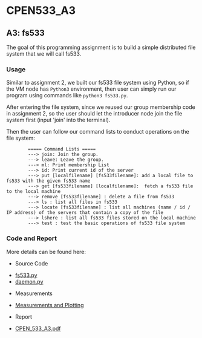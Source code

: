 # CPEN533_A3

## A3: fs533

The goal of this programming assignment is to build a simple distributed file system that we will call fs533.

### Usage

Similar to assignment 2, we built our fs533 file system using Python, so if the VM node has `Python3` environment, then user can simply run our program using commands like `python3 fs533.py`.

After entering the file system, since we reused our group membership code in assignment 2, so the user should let the introducer node join the file system first (input 'join' into the terminal). 

Then the user can follow our command lists to conduct operations on the file system:

```
        ===== Command Lists =====
        ---> join: Join the group.
        ---> leave: Leave the group.
        ---> ml: Print membership List
        ---> id: Print current id of the server
        ---> put [localfilename] [fs533filename]: add a local file to fs533 with the given fs533 name
        ---> get [fs533filename] [localfilename]:  fetch a fs533 file to the local machine
        ---> remove [fs533filename] : delete a file from fs533
        ---> ls : list all files in fs533
        ---> locate [fs533filename] : list all machines (name / id / IP address) of the servers that contain a copy of the file
        ---> lshere : list all fs533 files stored on the local machine
        ---> test : test the basic operations of fs533 file system
 ```

 ### Code and Report

 More details can be found here:
 - Source Code
 + [fs533.py](https://github.com/CPEN5AB/a2-summer-2019-team-3/blob/master/A3/fs533.py)
 + [daemon.py](https://github.com/CPEN5AB/a2-summer-2019-team-3/blob/master/A3/daemon.py)

 - Measurements
 + [Measurements and Plotting](https://github.com/CPEN5AB/a2-summer-2019-team-3/tree/master/A3/Measurements)

 - Report
 + [CPEN_533_A3.pdf](https://github.com/CPEN5AB/a2-summer-2019-team-3/blob/master/A3/Report/CPEN_533_A3.pdf)
